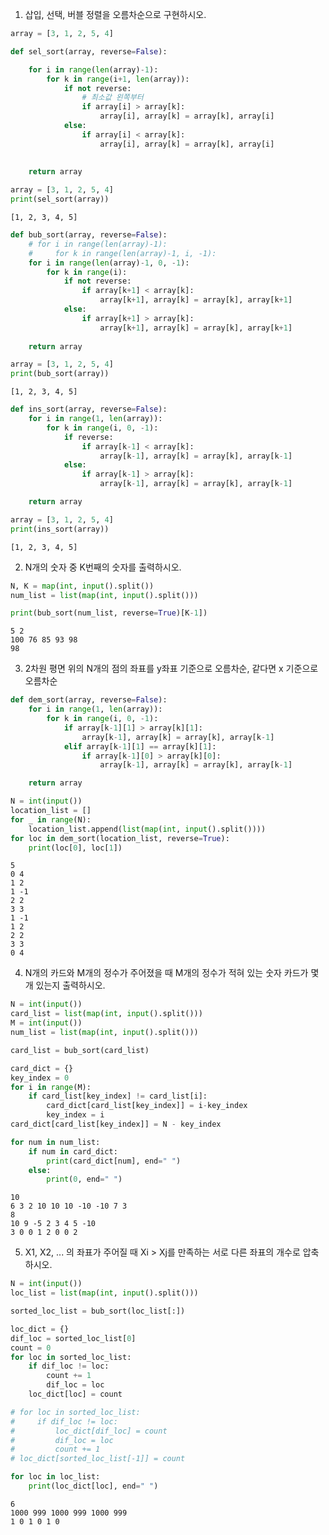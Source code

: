 1. 삽입, 선택, 버블 정렬을 오름차순으로 구현하시오.


```python
array = [3, 1, 2, 5, 4]
```


```python
def sel_sort(array, reverse=False):

    for i in range(len(array)-1):
        for k in range(i+1, len(array)):
            if not reverse:
                # 최소값 왼쪽부터
                if array[i] > array[k]:
                    array[i], array[k] = array[k], array[i]
            else:
                if array[i] < array[k]:
                    array[i], array[k] = array[k], array[i]
            
    
    return array

```


```python
array = [3, 1, 2, 5, 4]
print(sel_sort(array))
```

    [1, 2, 3, 4, 5]



```python
def bub_sort(array, reverse=False):
    # for i in range(len(array)-1):
    #     for k in range(len(array)-1, i, -1):
    for i in range(len(array)-1, 0, -1):
        for k in range(i):
            if not reverse:
                if array[k+1] < array[k]:
                    array[k+1], array[k] = array[k], array[k+1]
            else:
                if array[k+1] > array[k]:
                    array[k+1], array[k] = array[k], array[k+1]
    
    return array
```


```python
array = [3, 1, 2, 5, 4]
print(bub_sort(array))
```

    [1, 2, 3, 4, 5]



```python
def ins_sort(array, reverse=False):
    for i in range(1, len(array)):
        for k in range(i, 0, -1):
            if reverse:
                if array[k-1] < array[k]:
                    array[k-1], array[k] = array[k], array[k-1]
            else:
                if array[k-1] > array[k]:
                    array[k-1], array[k] = array[k], array[k-1]

    return array
```


```python
array = [3, 1, 2, 5, 4]
print(ins_sort(array))
```

    [1, 2, 3, 4, 5]


2. N개의 숫자 중 K번째의 숫자를 출력하시오.


```python
N, K = map(int, input().split())
num_list = list(map(int, input().split()))

print(bub_sort(num_list, reverse=True)[K-1])
```

    5 2
    100 76 85 93 98
    98


3. 2차원 평면 위의 N개의 점의 좌표를 y좌표 기준으로 오름차순, 같다면 x 기준으로 오름차순


```python
def dem_sort(array, reverse=False):
    for i in range(1, len(array)):
        for k in range(i, 0, -1):
            if array[k-1][1] > array[k][1]:
                array[k-1], array[k] = array[k], array[k-1]
            elif array[k-1][1] == array[k][1]:
                if array[k-1][0] > array[k][0]:
                    array[k-1], array[k] = array[k], array[k-1]

    return array
```


```python
N = int(input())
location_list = []
for _ in range(N):
    location_list.append(list(map(int, input().split())))
for loc in dem_sort(location_list, reverse=True):
    print(loc[0], loc[1])
```

    5
    0 4
    1 2
    1 -1
    2 2
    3 3
    1 -1
    1 2
    2 2
    3 3
    0 4


4. N개의 카드와 M개의 정수가 주어졌을 때 M개의 정수가 적혀 있는 숫자 카드가 몇 개 있는지 출력하시오.


```python
N = int(input())
card_list = list(map(int, input().split()))
M = int(input())
num_list = list(map(int, input().split()))

card_list = bub_sort(card_list)

card_dict = {}
key_index = 0
for i in range(M):
    if card_list[key_index] != card_list[i]:
        card_dict[card_list[key_index]] = i-key_index
        key_index = i
card_dict[card_list[key_index]] = N - key_index

for num in num_list:
    if num in card_dict:
        print(card_dict[num], end=" ")
    else:
        print(0, end=" ")
```

    10
    6 3 2 10 10 10 -10 -10 7 3
    8
    10 9 -5 2 3 4 5 -10
    3 0 0 1 2 0 0 2 

5. X1, X2, ... 의 좌표가 주어질 때 Xi > Xj를 만족하는 서로 다른 좌표의 개수로 압축하시오.


```python
N = int(input())
loc_list = list(map(int, input().split()))

sorted_loc_list = bub_sort(loc_list[:])

loc_dict = {}
dif_loc = sorted_loc_list[0]
count = 0
for loc in sorted_loc_list:
    if dif_loc != loc:
        count += 1
        dif_loc = loc
    loc_dict[loc] = count

# for loc in sorted_loc_list:
#     if dif_loc != loc:
#         loc_dict[dif_loc] = count
#         dif_loc = loc
#         count += 1
# loc_dict[sorted_loc_list[-1]] = count

for loc in loc_list:
    print(loc_dict[loc], end=" ")
```

    6
    1000 999 1000 999 1000 999
    1 0 1 0 1 0 
